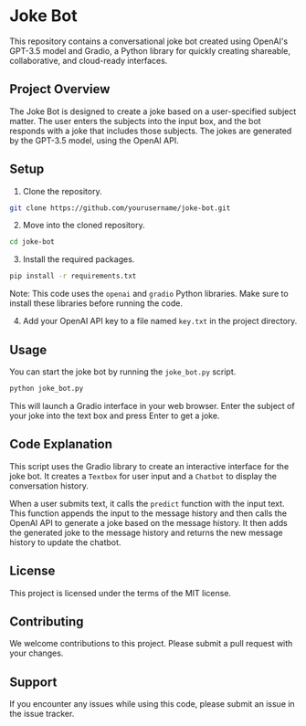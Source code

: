 # Joke Bot

This repository contains a conversational joke bot created using OpenAI's GPT-3.5 model and Gradio, a Python library for quickly creating shareable, collaborative, and cloud-ready interfaces.

## Project Overview

The Joke Bot is designed to create a joke based on a user-specified subject matter. The user enters the subjects into the input box, and the bot responds with a joke that includes those subjects. The jokes are generated by the GPT-3.5 model, using the OpenAI API.

## Setup

1. Clone the repository.

```bash
git clone https://github.com/yourusername/joke-bot.git
```

2. Move into the cloned repository.

```bash
cd joke-bot
```

3. Install the required packages.

```bash
pip install -r requirements.txt
```

Note: This code uses the `openai` and `gradio` Python libraries. Make sure to install these libraries before running the code.

4. Add your OpenAI API key to a file named `key.txt` in the project directory.

## Usage

You can start the joke bot by running the `joke_bot.py` script.

```bash
python joke_bot.py
```

This will launch a Gradio interface in your web browser. Enter the subject of your joke into the text box and press Enter to get a joke.

## Code Explanation

This script uses the Gradio library to create an interactive interface for the joke bot. It creates a `Textbox` for user input and a `Chatbot` to display the conversation history.

When a user submits text, it calls the `predict` function with the input text. This function appends the input to the message history and then calls the OpenAI API to generate a joke based on the message history. It then adds the generated joke to the message history and returns the new message history to update the chatbot.

## License

This project is licensed under the terms of the MIT license.

## Contributing

We welcome contributions to this project. Please submit a pull request with your changes.

## Support

If you encounter any issues while using this code, please submit an issue in the issue tracker.